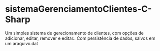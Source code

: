 # sistemaGerenciamentoClientes-C-Sharp
 Um simples sistema de gerecionamento de clientes, com opções de adicionar, editar, remover e editar.. Com persistência de dados, salvos em um araquivo.dat

